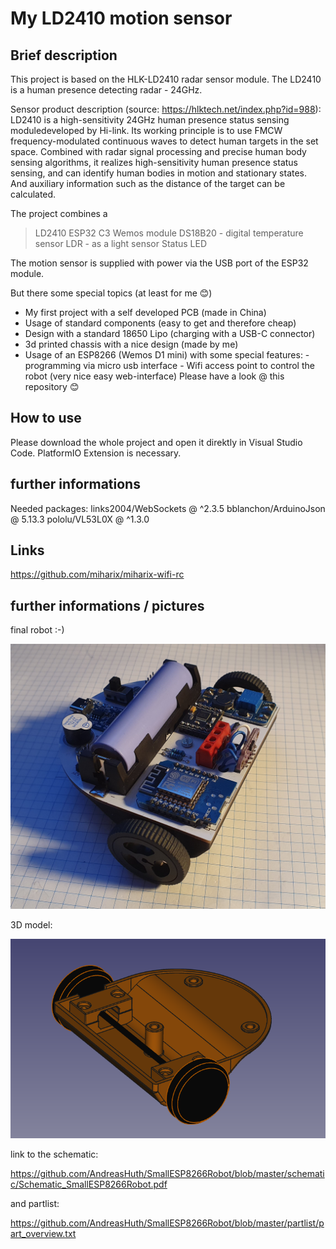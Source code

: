 # My LD2410 motion sensor
## Brief description
This project is based on the HLK-LD2410 radar sensor module.
The LD2410 is a human presence detecting radar - 24GHz.

Sensor product description (source: https://hlktech.net/index.php?id=988):
LD2410 is a high-sensitivity 24GHz human presence status sensing moduledeveloped by Hi-link. Its working principle is to use FMCW frequency-modulated continuous waves to detect human targets in the set space. Combined with radar signal processing and precise human body sensing algorithms, it realizes high-sensitivity human presence status sensing, and can identify human bodies in motion and stationary states. And auxiliary information such as the distance of the target can be calculated.

The project combines a 
> LD2410 
> ESP32 C3 Wemos module
> DS18B20 - digital temperature sensor
> LDR - as a light sensor
> Status LED

The motion sensor is supplied with power via the USB port of the ESP32 module.





But there some special topics (at least for me 😊)
- My first project with a self developed PCB (made in China)
- Usage of standard components (easy to get and therefore cheap)
- Design with a standard 18650 Lipo (charging with a USB-C connector)
- 3d printed chassis with a nice design (made by me)
- Usage of an ESP8266 (Wemos D1 mini) with some special features:
        - programming via micro usb interface
        - Wifi access point to control the robot (very nice easy web-interface)
                Please have a look @ this repository 😊

## How to use
Please download the whole project and open it direktly in Visual Studio Code. 
PlatformIO Extension is necessary.

## further informations
Needed packages:
	links2004/WebSockets @ ^2.3.5
	bblanchon/ArduinoJson @ 5.13.3
	pololu/VL53L0X @ ^1.3.0

## Links

https://github.com/miharix/miharix-wifi-rc


## further informations / pictures

final robot :-) 

![](https://github.com/AndreasHuth/SmallESP8266Robot/blob/master/pics/picture1.jpg)

3D model: 

![](https://github.com/AndreasHuth/SmallESP8266Robot/blob/master/3D_files/smallESP8266Robot_3D_pic1.png)

link to the schematic:

https://github.com/AndreasHuth/SmallESP8266Robot/blob/master/schematic/Schematic_SmallESP8266Robot.pdf

and partlist:

https://github.com/AndreasHuth/SmallESP8266Robot/blob/master/partlist/part_overview.txt


